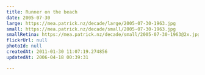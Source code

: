 ```yaml
---
title: Runner on the beach
date: 2005-07-30
large: https://mea.patrick.nz/decade/large/2005-07-30-1963.jpg
small: https://mea.patrick.nz/decade/small/2005-07-30-1963.jpg
smallRetina: https://mea.patrick.nz/decade/small/2005-07-30-1963@2x.jpg
flickrUrl: null
photoId: null
createdAt: 2011-01-30 11:07:19.274856
updatedAt: 2006-04-18 00:39:31

---
```


